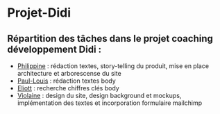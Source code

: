 # Projet-Didi
## **Répartition des tâches dans le projet coaching développement Didi :** 

- <u>Philippine</u> : rédaction textes, story-telling du produit, mise en place architecture et arborescense du site
- <u>Paul-Louis</u> : rédaction textes body
- <u>Eliott</u> : recherche chiffres clés body
- <u>Violaine</u> : design du site, design background et mockups, implémentation des textes et incorporation formulaire mailchimp
